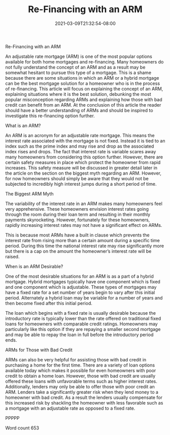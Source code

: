 ﻿---
title: "Re-Financing with an ARM"
date: 2021-03-09T21:32:54-08:00
description: "Re-Financing Tips for Web Success"
featured_image: "/images/Re-Financing.jpg"
tags: ["Re Financing"]
---

Re-Financing with an ARM

An adjustable rate mortgage (ARM) is one of the most popular options available for both home mortgages and re-financing. Many homeowners do not fully understand the concept of an ARM and as a result may be somewhat hesitant to pursue this type of a mortgage. This is a shame because there are some situations in which an ARM or a hybrid mortgage can be the best mortgage solution for a homeowner who is in the process of re-financing. This article will focus on explaining the concept of an ARM, explaining situations where it is the best solution, debunking the most popular misconception regarding ARMs and explaining how those with bad credit can benefit from an ARM. At the conclusion of this article the reader should have a better understanding of ARMs and should be inspired to investigate this re-financing option further. 

What is an ARM?

An ARM is an acronym for an adjustable rate mortgage. This means the interest rate associated with the mortgage is not fixed. Instead it is tied to an index such as the prime index and may rise and drop as the associated index rises and drops. The fact that interest rate is variable scares away many homeowners from considering this option further. However, there are certain safety measures in place which protect the homeowner from rapid increases. This safety measure will be discussed in greater detail later in the article on the section on the biggest myth regarding an ARM. However, for now homeowners should simply be aware that they would not be subjected to incredibly high interest jumps during a short period of time. 

The Biggest ARM Myth

The variability of the interest rate in an ARM makes many homeowners feel very apprehensive. These homeowners envision interest rates going through the room during their loan term and resulting in their monthly payments skyrocketing. However, fortunately for these homeowners, rapidly increasing interest rates may not have a significant effect on ARMs.

This is because most ARMs have a built in clause which prevents the interest rate from rising more than a certain amount during a specific time period. During this time the national interest rate may rise significantly more but there is a cap on the amount the homeowner’s interest rate will be raised. 

When is an ARM Desirable?

One of the most desirable situations for an ARM is as a part of a hybrid mortgage. Hybrid mortgages typically have one component which is fixed and one component which is adjustable. These types of mortgages may have a fixed rate for a set number of years begin to vary after this initial period. Alternately a hybrid loan may be variable for a number of years and then become fixed after this initial period. 

The loan which begins with a fixed rate is usually desirable because the introductory rate is typically lower than the rate offered on traditional fixed loans for homeowners with comparable credit ratings. Homeowners may particularly like this option if they are repaying a smaller second mortgage and may be able to repay the loan in full before the introductory period ends. 

ARMs for Those with Bad Credit

ARMs can also be very helpful for assisting those with bad credit in purchasing a home for the first time. There are a variety of loan options available today which makes it possible for even homeowners with poor credit to obtain a home loan. However, those with bad credit are usually offered these loans with unfavorable terms such as higher interest rates. Additionally, lenders may only be able to offer those with poor credit an ARM. Lenders take a significantly greater risk when they lend money to a homeowner with bad credit. As a result the lenders usually compensate for this increased risk by shackling the homeowner with less favorable such as a mortgage with an adjustable rate as opposed to a fixed rate. 

PPPPP

Word count 653


